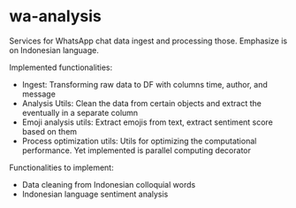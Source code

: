 # wa-analysis

Services for WhatsApp chat data ingest and processing those. Emphasize is on Indonesian language.

Implemented functionalities:
- Ingest: Transforming raw data to DF with columns time, author, and message
- Analysis Utils: Clean the data from certain objects and extract the eventually in a separate column
- Emoji analysis utils: Extract emojis from text, extract sentiment score based on them
- Process optimization utils: Utils for optimizing the computational performance. Yet implemented is parallel computing decorator

Functionalities to implement:
- Data cleaning from Indonesian colloquial words
- Indonesian language sentiment analysis
